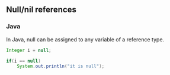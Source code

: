 ## Null/nil references

### Java

In Java, null can be assigned to any variable of a reference type.

```Java
Integer i = null;

if(i == null)
	System.out.println("it is null");

```